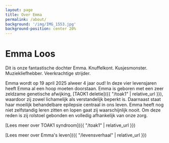 ```yaml
---
layout: page
title: Over Emma
permalink: /about/
background: '/img/IMG_1553.jpg'
background-position: center 20%
---
```


# Emma Loos

Dit is onze fantastische dochter Emma. Knuffelkont. Kusjesmonster. Muziekliefhebber. Veerkrachtige strijder.

Emma wordt op 19 april 2025 alweer 4 jaar oud! In deze vier levensjaren heeft Emma al een hoop moeten doorstaan. Emma is geboren met een zeer zeldzame genetische afwijking, [TAOK1 deletie]({{ "/toak1" | relative_url }}), waardoor zij zowel lichamelijk als verstandelijk beperkt is. Daarnaast staat haar moeilijk behandelbare epilepsie centraal in ons leven. Emma heeft nog niet zelfstandig leren zitten en lopen gaat zij waarschijnlijk nooit. Om deze reden is zij rolstoel gebonden  en volledig afhankelijk van onze zorg.

[Lees meer over TOAK1 syndroom]({{ "/toak1" | relative_url }})

[Lees meer over Emma's leven]({{ "/levensverhaal" | relative_url }})
